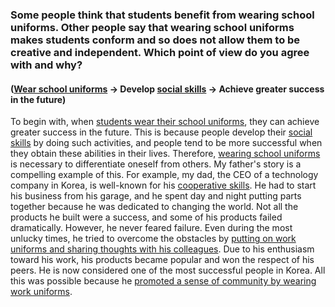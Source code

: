 ### Some people think that students benefit from wearing school uniforms. Other people say that wearing school uniforms makes students conform and so does not allow them to be creative and independent. Which point of view do you agree with and why?

#### (<ins>Wear school uniforms</ins> -> Develop <ins>social skills</ins> -> Achieve greater success in the future)

To begin with, when <ins>students wear their school uniforms</ins>, they can achieve greater success in the future. This is because people develop their <ins>social skills</ins> by doing such activities, and people tend to be more successful when they obtain these abilities in their lives. Therefore, <ins>wearing school uniforms</ins> is necessary to differentiate oneself from others. My father's story is a compelling example of this. For example, my dad, the CEO of a technology company in Korea, is well-known for his <ins>cooperative skills</ins>. He had to start his business from his garage, and he spent day and night putting parts together because he was dedicated to changing the world. Not all the products he built were a success, and some of his products failed dramatically. However, he never feared failure. Even during the most unlucky times, he tried to overcome the obstacles by <ins>putting on work uniforms and sharing thoughts with his colleagues</ins>. Due to his enthusiasm toward his work, his products became popular and won the respect of his peers. He is now considered one of the most successful people in Korea. All this was possible because he <ins>promoted a sense of community by wearing work uniforms</ins>.
